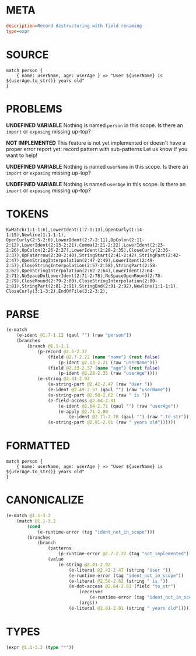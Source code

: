 # META
~~~ini
description=Record destructuring with field renaming
type=expr
~~~
# SOURCE
~~~roc
match person {
    { name: userName, age: userAge } => "User ${userName} is ${userAge.to_str()} years old"
}
~~~
# PROBLEMS
**UNDEFINED VARIABLE**
Nothing is named `person` in this scope.
Is there an `import` or `exposing` missing up-top?

**NOT IMPLEMENTED**
This feature is not yet implemented or doesn't have a proper error report yet: record pattern with sub-patterns
Let us know if you want to help!

**UNDEFINED VARIABLE**
Nothing is named `userName` in this scope.
Is there an `import` or `exposing` missing up-top?

**UNDEFINED VARIABLE**
Nothing is named `userAge` in this scope.
Is there an `import` or `exposing` missing up-top?

# TOKENS
~~~zig
KwMatch(1:1-1:6),LowerIdent(1:7-1:13),OpenCurly(1:14-1:15),Newline(1:1-1:1),
OpenCurly(2:5-2:6),LowerIdent(2:7-2:11),OpColon(2:11-2:12),LowerIdent(2:13-2:21),Comma(2:21-2:22),LowerIdent(2:23-2:26),OpColon(2:26-2:27),LowerIdent(2:28-2:35),CloseCurly(2:36-2:37),OpFatArrow(2:38-2:40),StringStart(2:41-2:42),StringPart(2:42-2:47),OpenStringInterpolation(2:47-2:49),LowerIdent(2:49-2:57),CloseStringInterpolation(2:57-2:58),StringPart(2:58-2:62),OpenStringInterpolation(2:62-2:64),LowerIdent(2:64-2:71),NoSpaceDotLowerIdent(2:71-2:78),NoSpaceOpenRound(2:78-2:79),CloseRound(2:79-2:80),CloseStringInterpolation(2:80-2:81),StringPart(2:81-2:91),StringEnd(2:91-2:92),Newline(1:1-1:1),
CloseCurly(3:1-3:2),EndOfFile(3:2-3:2),
~~~
# PARSE
~~~clojure
(e-match
	(e-ident @1.7-1.13 (qaul "") (raw "person"))
	(branches
		(branch @1.1-1.1
			(p-record @2.5-2.37
				(field @2.7-2.22 (name "name") (rest false)
					(p-ident @2.13-2.21 (raw "userName")))
				(field @2.23-2.37 (name "age") (rest false)
					(p-ident @2.28-2.35 (raw "userAge"))))
			(e-string @2.41-2.92
				(e-string-part @2.42-2.47 (raw "User "))
				(e-ident @2.49-2.57 (qaul "") (raw "userName"))
				(e-string-part @2.58-2.62 (raw " is "))
				(e-field-access @2.64-2.81
					(e-ident @2.64-2.71 (qaul "") (raw "userAge"))
					(e-apply @2.71-2.80
						(e-ident @2.71-2.78 (qaul "") (raw ".to_str"))))
				(e-string-part @2.81-2.91 (raw " years old"))))))
~~~
# FORMATTED
~~~roc
match person {
	{ name: userName, age: userAge } => "User ${userName} is ${userAge.to_str()} years old"
}
~~~
# CANONICALIZE
~~~clojure
(e-match @1.1-3.2
	(match @1.1-3.2
		(cond
			(e-runtime-error (tag "ident_not_in_scope")))
		(branches
			(branch
				(patterns
					(p-runtime-error @2.7-2.22 (tag "not_implemented") (degenerate false)))
				(value
					(e-string @2.41-2.92
						(e-literal @2.42-2.47 (string "User "))
						(e-runtime-error (tag "ident_not_in_scope"))
						(e-literal @2.58-2.62 (string " is "))
						(e-dot-access @2.64-2.81 (field "to_str")
							(receiver
								(e-runtime-error (tag "ident_not_in_scope")))
							(args))
						(e-literal @2.81-2.91 (string " years old"))))))))
~~~
# TYPES
~~~clojure
(expr @1.1-3.2 (type "*"))
~~~
